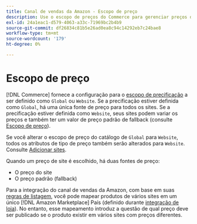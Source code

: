 ```yaml
---
title: Canal de vendas da Amazon - Escopo de preço
description: Use o escopo de preços do Commerce para gerenciar preços de acordo com vários sites ou globalmente.
exl-id: 24a1eac1-d579-4063-a33c-71969bc2b4b9
source-git-commit: df26834c81b5e26ad0ea8c94c14292eb7c24bae8
workflow-type: tm+mt
source-wordcount: '179'
ht-degree: 0%

---
```


# Escopo de preço

[!DNL Commerce] fornece a configuração para o [escopo de precificação](https://experienceleague.adobe.com/docs/commerce-admin/config/catalog/catalog.html#price) a ser definido como `Global` ou `Website`. Se a precificação estiver definida como `Global`, há uma única fonte de preço para todos os sites. Se a precificação estiver definida como `Website`, seus sites podem variar os preços e também ter um valor de preço padrão de fallback (consulte [Escopo de preço](https://experienceleague.adobe.com/docs/commerce-admin/catalog/products/pricing/catalog-price-scope.html)).

Se você alterar o escopo de preço do catálogo de `Global` para `Website`, todos os atributos de tipo de preço também serão alterados para `Website`. Consulte [Adicionar sites](https://experienceleague.adobe.com/docs/commerce-admin/stores-sales/site-store/stores.html#add-websites).

Quando um preço de site é escolhido, há duas fontes de preço:

- O preço do site
- O preço padrão (fallback)

Para a integração do canal de vendas da Amazon, com base em suas [regras de listagem](./listing-rules.md), você pode mapear produtos de vários sites em um único [!DNL Amazon Marketplace] País (definido durante [integração de loja](./store-integration.md)). No entanto, esse mapeamento introduz a questão de qual preço deve ser publicado se o produto existir em vários sites com preços diferentes.

